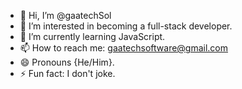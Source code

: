 - 👋 Hi, I’m @gaatechSol
- 👀 I’m interested in becoming a full-stack developer.
- 🌱 I’m currently learning JavaScript.
- 📫 How to reach me: gaatechsoftware@gmail.com
- 😄 Pronouns {He/Him}.
- ⚡ Fun fact: I don't joke.

